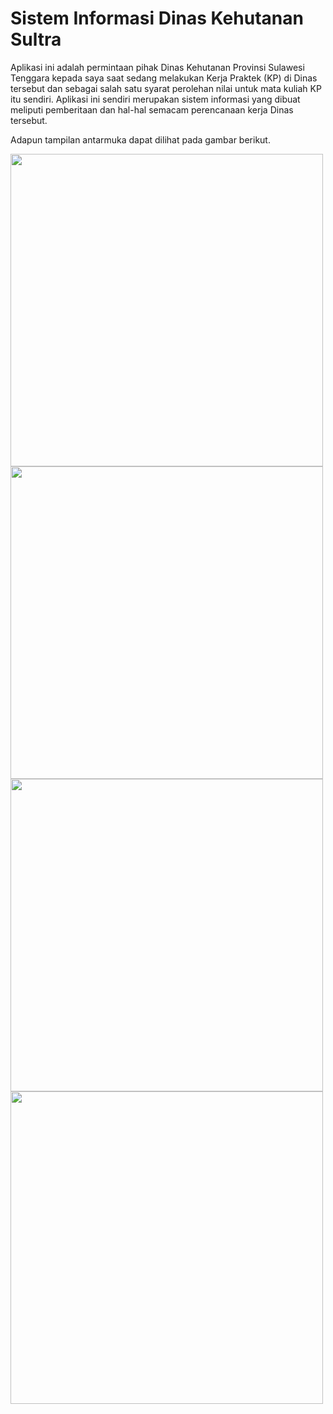 Sistem Informasi Dinas Kehutanan Sultra
============

Aplikasi ini adalah permintaan pihak Dinas Kehutanan Provinsi Sulawesi Tenggara kepada saya saat sedang melakukan Kerja Praktek (KP) di Dinas tersebut dan sebagai salah satu syarat perolehan nilai untuk mata kuliah KP itu sendiri. 
Aplikasi ini sendiri merupakan sistem informasi yang dibuat meliputi pemberitaan dan hal-hal semacam perencanaan kerja Dinas tersebut.

Adapun tampilan antarmuka dapat dilihat pada gambar berikut. 

<img src="https://user-images.githubusercontent.com/28889777/71567185-158c6580-2af8-11ea-98f0-1d84c3eba178.png"  width="500" />
<img src="https://user-images.githubusercontent.com/28889777/71566953-8df22700-2af6-11ea-9c8e-16c8c6c9cf0a.png"  width="500" />
<img src="https://user-images.githubusercontent.com/28889777/71567262-a2cfba00-2af8-11ea-96ed-5153bf1676aa.png"  width="500" />
<img src="https://user-images.githubusercontent.com/28889777/71567303-eaeedc80-2af8-11ea-9a57-4fa6af974066.png"  width="500" />
